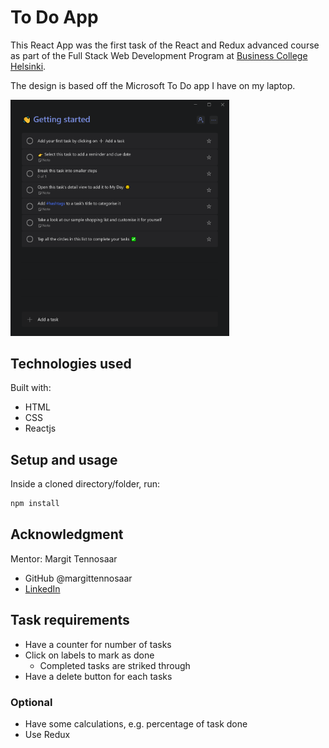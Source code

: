 # To Do App

This React App was the first task of the React and Redux advanced course as part of the Full Stack Web Development Program at [Business College Helsinki](https://en.bc.fi/qualifications/full-stack-web-developer-program/).

The design is based off the Microsoft To Do app I have on my laptop.

<img src="./screenshots/microsoft_to_do.png" width="350" alt="Screenshot of the Microsoft To Do app">

## Technologies used

Built with:

- HTML
- CSS
- Reactjs

## Setup and usage

Inside a cloned directory/folder, run:

```bash
npm install
```

## Acknowledgment

Mentor: Margit Tennosaar

- GitHub @margittennosaar
- [LinkedIn](https://www.linkedin.com/in/margittennosaar/)

## Task requirements

- Have a counter for number of tasks
- Click on labels to mark as done
  - Completed tasks are striked through
- Have a delete button for each tasks

### Optional

- Have some calculations, e.g. percentage of task done
- Use Redux
